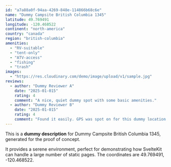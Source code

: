 ```yaml
---
id: "a7a88a0f-94aa-4269-848e-114866b68c6e"
name: "Dummy Campsite British Columbia 1345"
latitude: 49.769491
longitude: -120.468522
continent: "north-america"
country: "canada"
region: "british-columbia"
amenities:
  - "RV-suitable"
  - "tent-only"
  - "ATV-access"
  - "fishing"
  - "trash"
images:
  - "https://res.cloudinary.com/demo/image/upload/v1/sample.jpg"
reviews:
  - author: "Dummy Reviewer A"
    date: "2025-01-015"
    rating: 4
    comment: "A nice, quiet dummy spot with some basic amenities."
  - author: "Dummy Reviewer B"
    date: "2025-01-015"
    rating: 4
    comment: "Found it easily. GPS was spot on for this dummy location."
---
```


This is a **dummy description** for Dummy Campsite British Columbia 1345, generated for the proof of concept.

It provides a serene environment, perfect for demonstrating how SvelteKit can handle a large number of static pages. The coordinates are 49.769491, -120.468522.

